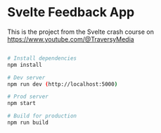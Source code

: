 # Svelte Feedback App

This is the project from the Svelte crash course on https://www.youtube.com/@TraversyMedia

```bash

# Install dependencies
npm install

# Dev server
npm run dev (http://localhost:5000)

# Prod server
npm start

# Build for production
npm run build
```